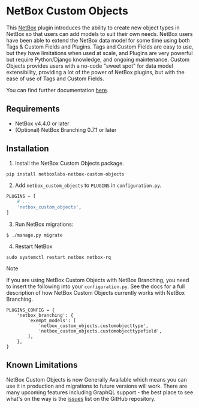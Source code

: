 # NetBox Custom Objects

This [NetBox](https://netboxlabs.com/products/netbox/) plugin introduces the ability to create new object types in NetBox so that users can add models to suit their own needs. NetBox users have been able to extend the NetBox data model for some time using both Tags & Custom Fields and Plugins. Tags and Custom Fields are easy to use, but they have limitations when used at scale, and Plugins are very powerful but require Python/Django knowledge, and ongoing maintenance. Custom Objects provides users with a no-code "sweet spot" for data model extensibility, providing a lot of the power of NetBox plugins, but with the ease of use of Tags and Custom Fields.

You can find further documentation [here](https://github.com/netboxlabs/netbox-custom-objects/blob/main/docs/index.md).

## Requirements

* NetBox v4.4.0 or later
* (Optional) NetBox Branching 0.7.1 or later

## Installation

1. Install the NetBox Custom Objects package.

```
pip install netboxlabs-netbox-custom-objects
```

2. Add `netbox_custom_objects` to `PLUGINS` in `configuration.py`.

```python
PLUGINS = [
    # ...
    'netbox_custom_objects',
]
```

3. Run NetBox migrations:

```
$ ./manage.py migrate
```

4. Restart NetBox
```
sudo systemctl restart netbox netbox-rq
```

> [!NOTE]
> If you are using NetBox Custom Objects with NetBox Branching, you need to insert the following into your `configuration.py`. See the docs for a full description of how NetBox Custom Objects currently works with NetBox Branching.  

```
PLUGINS_CONFIG = {
    'netbox_branching': {
        'exempt_models': [
            'netbox_custom_objects.customobjecttype',
            'netbox_custom_objects.customobjecttypefield',
        ],
    },
}
```

## Known Limitations

NetBox Custom Objects is now Generally Available which means you can use it in production and migrations to future versions will work. There are many upcoming features including GraphQL support - the best place to see what's on the way is the [issues](https://github.com/netboxlabs/netbox-custom-objects/issues) list on the GitHub repository.
